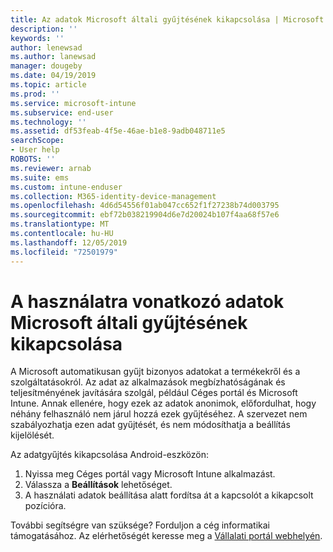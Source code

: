 ```yaml
---
title: Az adatok Microsoft általi gyűjtésének kikapcsolása | Microsoft Docs
description: ''
keywords: ''
author: lenewsad
ms.author: lanewsad
manager: dougeby
ms.date: 04/19/2019
ms.topic: article
ms.prod: ''
ms.service: microsoft-intune
ms.subservice: end-user
ms.technology: ''
ms.assetid: df53feab-4f5e-46ae-b1e8-9adb048711e5
searchScope:
- User help
ROBOTS: ''
ms.reviewer: arnab
ms.suite: ems
ms.custom: intune-enduser
ms.collection: M365-identity-device-management
ms.openlocfilehash: 4d6d54556f01ab047cc652f1f27238b74d003795
ms.sourcegitcommit: ebf72b038219904d6e7d20024b107f4aa68f57e6
ms.translationtype: MT
ms.contentlocale: hu-HU
ms.lasthandoff: 12/05/2019
ms.locfileid: "72501979"
---
```

# <a name="turn-off-microsoft-usage-data-collection"></a>A használatra vonatkozó adatok Microsoft általi gyűjtésének kikapcsolása

A Microsoft automatikusan gyűjt bizonyos adatokat a termékekről és a szolgáltatásokról. Az adat az alkalmazások megbízhatóságának és teljesítményének javítására szolgál, például Céges portál és Microsoft Intune. Annak ellenére, hogy ezek az adatok anonimok, előfordulhat, hogy néhány felhasználó nem járul hozzá ezek gyűjtéséhez. A szervezet nem szabályozhatja ezen adat gyűjtését, és nem módosíthatja a beállítás kijelölését.   

Az adatgyűjtés kikapcsolása Android-eszközön:  

1. Nyissa meg Céges portál vagy Microsoft Intune alkalmazást.
2. Válassza a **Beállítások** lehetőséget.
3. A használati adatok beállítása alatt fordítsa át a kapcsolót a kikapcsolt pozícióra. 

További segítségre van szüksége? Forduljon a cég informatikai támogatásához. Az elérhetőségét keresse meg a [Vállalati portál webhelyén](https://go.microsoft.com/fwlink/?linkid=2010980).
